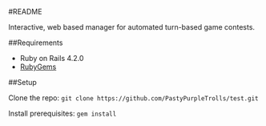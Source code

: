#README

Interactive, web based manager for automated turn-based game contests.

##Requirements

* Ruby on Rails 4.2.0
* [RubyGems](https://rubygems.org)

##Setup

Clone the repo: `git clone https://github.com/PastyPurpleTrolls/test.git`

Install prerequisites: `gem install`
